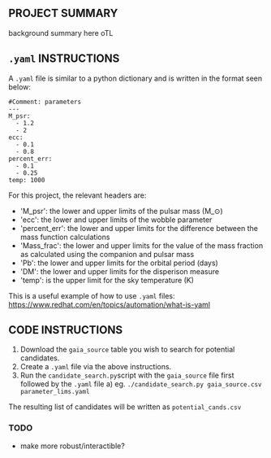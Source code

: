 ## PROJECT SUMMARY
background summary here oTL

## `.yaml` INSTRUCTIONS
A `.yaml` file is similar to a python dictionary and is written in the format seen below:
```
#Comment: parameters
---
M_psr:
  - 1.2
  - 2
ecc:
  - 0.1
  - 0.8
percent_err:
  - 0.1
  - 0.25
temp: 1000
```
For this project, the relevant headers are:
- 'M_psr': the lower and upper limits of the pulsar mass (M_$\odot$)
- 'ecc': the lower and upper limits of the wobble parameter
- 'percent_err': the lower and upper limits for the difference between the mass function calculations
- 'Mass_frac': the lower and upper limits for the value of the mass fraction as calculated using the companion and pulsar mass
- 'Pb': the lower and upper limits for the orbital period (days)
- 'DM': the lower and upper limits for the disperison measure
- 'temp': is the upper limit for the sky temperature (K)

This is a useful example of how to use `.yaml` files: https://www.redhat.com/en/topics/automation/what-is-yaml

## CODE INSTRUCTIONS
1) Download the `gaia_source` table you wish to search for potential candidates.
2) Create a `.yaml` file via the above instructions.
3) Run the `candidate_search.py`script with the `gaia_source` file first followed by the `.yaml` file
   a) eg. `./candidate_search.py gaia_source.csv parameter_lims.yaml`

The resulting list of candidates will be written as `potential_cands.csv` 

### TODO 
- make more robust/interactible?
